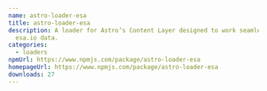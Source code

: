 ```yaml
---
name: astro-loader-esa
title: astro-loader-esa
description: A loader for Astro’s Content Layer designed to work seamlessly with
  esa.io data.
categories:
  - loaders
npmUrl: https://www.npmjs.com/package/astro-loader-esa
homepageUrl: https://www.npmjs.com/package/astro-loader-esa
downloads: 27
---
```

